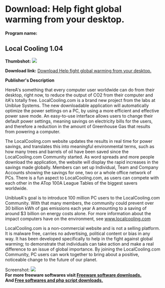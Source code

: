 # Download: Help fight global warming from your desktop.

**Program name:**

## Local Cooling 1.04

  
**Thumbshot:** ![](http://www.freewarefiles.com/screenshot/localcooling_md.gif)   
  
**Download link:** [Download Help fight global warming from your desktop.](http://freesoftwares.boysofts.com/Local-Cooling_program_33407.html)  
  


**Publisher's Description**  
  


HereA's something that every computer user worldwide can do from their desktop, right now, to reduce the output of CO2 from their computer and itA's totally free. LocalCooling.com is a brand new project from the labs at Uniblue Systems. The new downloadable application will automatically optimize the power settings on a PC, by using a more efficient and effective power save mode. An easy-to-use interface allows users to change their default power settings, meaning savings on electricity bills for the users, and therefore a reduction in the amount of Greenhouse Gas that results from powering a computer. 

The LocalCooling.com website updates the results in real time for power savings, and translates this into meaningful environmental terms, such as how many trees and barrels of oil have been saved since the LocalCooling.com Community started. As word spreads and more people download the application, the website will display the rapid increases in the savings made globally. Members can set up Individual, Team and Company Accounts showing the savings for one, two or a whole office network of PCs. There is a fun aspect to LocalCooling.com, as users can compete with each other in the ATop 100A League Tables of the biggest savers worldwide.

UniblueA's goal is to introduce 100 million PC users to the LocalCooling.com Community. With that many members, the community could prevent over 30 billion kWh of gas emissions each year A amounting to a saving of around $3 billion on energy costs alone. For more information about the impact computers have on the environment, see www.localcooling.com

LocalCooling.com is a non-commercial website and is not a selling platform. It is malware free, carries no advertising, political content or bias in any way. It has been developed specifically to help in the fight against global warming; to demonstrate that individuals can take action and make a real difference to an issue of global importance. By joining the LocalCooling.com Community, PC users can work together to bring about a positive, noticeable change to the future of our planet. 

  
  
Screenshot: ![](http://www.freewarefiles.com/screenshot/localcooling.gif)   
**For more freeware softwares visit [Freeware software downloads.](http://freesoftwares.boysofts.com/)**   
**And [Free softwares and php script downloads.](http://www.boysofts.com/)**
